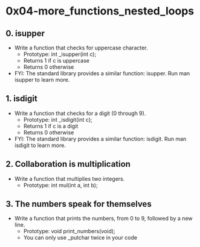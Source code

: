 # 0x04-more_functions_nested_loops
## 0. isupper
* Write a function that checks for uppercase character.
	* Prototype: int _isupper(int c);
	* Returns 1 if c is uppercase
	* Returns 0 otherwise
* FYI: The standard library provides a similar function: isupper. Run man isupper to learn more.

## 1. isdigit
* Write a function that checks for a digit (0 through 9).
	* Prototype: int _isdigit(int c);
	* Returns 1 if c is a digit
	* Returns 0 otherwise
* FYI: The standard library provides a similar function: isdigit. Run man isdigit to learn more.

## 2. Collaboration is multiplication
* Write a function that multiplies two integers.
	* Prototype: int mul(int a, int b);

## 3. The numbers speak for themselves
* Write a function that prints the numbers, from 0 to 9, followed by a new line.
	* Prototype: void print_numbers(void);
	* You can only use _putchar twice in your code
